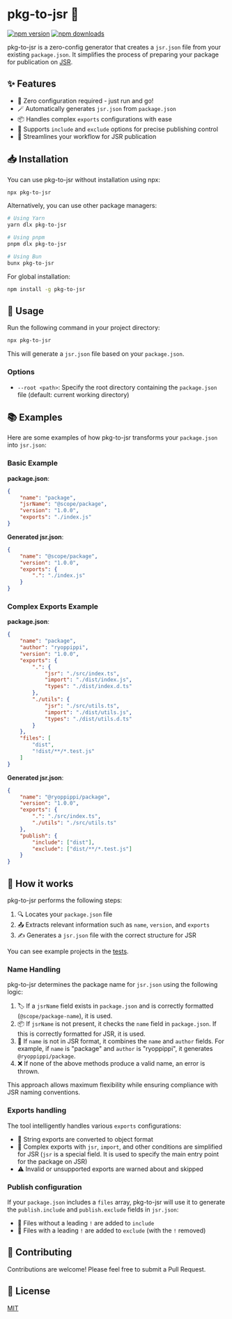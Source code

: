 # pkg-to-jsr 🚀

[![npm version](https://img.shields.io/npm/v/pkg-to-jsr?color=yellow)](https://npmjs.com/package/pkg-to-jsr)
[![npm downloads](https://img.shields.io/npm/dm/pkg-to-jsr?color=yellow)](https://npmjs.com/package/pkg-to-jsr)

pkg-to-jsr is a zero-config generator that creates a `jsr.json` file from your existing `package.json`.
It simplifies the process of preparing your package for publication on [JSR](https://jsr.io).

## ✨ Features

- 🔧 Zero configuration required - just run and go!
- 🪄 Automatically generates `jsr.json` from `package.json`
- 📦 Handles complex `exports` configurations with ease
- 🎯 Supports `include` and `exclude` options for precise publishing control
- 🚀 Streamlines your workflow for JSR publication

## 📥 Installation

You can use pkg-to-jsr without installation using npx:

```bash
npx pkg-to-jsr
```

Alternatively, you can use other package managers:

```bash
# Using Yarn
yarn dlx pkg-to-jsr

# Using pnpm
pnpm dlx pkg-to-jsr

# Using Bun
bunx pkg-to-jsr
```

For global installation:

```bash
npm install -g pkg-to-jsr
```

## 🚀 Usage

Run the following command in your project directory:

```bash
npx pkg-to-jsr
```

This will generate a `jsr.json` file based on your `package.json`.

### Options

- `--root <path>`: Specify the root directory containing the `package.json` file (default: current working directory)

## 📚 Examples

Here are some examples of how pkg-to-jsr transforms your `package.json` into `jsr.json`:

### Basic Example

**package.json**:

```json
{
	"name": "package",
	"jsrName": "@scope/package",
	"version": "1.0.0",
	"exports": "./index.js"
}
```

**Generated jsr.json**:

```json
{
	"name": "@scope/package",
	"version": "1.0.0",
	"exports": {
		".": "./index.js"
	}
}
```

### Complex Exports Example

**package.json**:

```json
{
	"name": "package",
	"author": "ryoppippi",
	"version": "1.0.0",
	"exports": {
		".": {
			"jsr": "./src/index.ts",
			"import": "./dist/index.js",
			"types": "./dist/index.d.ts"
		},
		"./utils": {
			"jsr": "./src/utils.ts",
			"import": "./dist/utils.js",
			"types": "./dist/utils.d.ts"
		}
	},
	"files": [
		"dist",
		"!dist/**/*.test.js"
	]
}
```

**Generated jsr.json**:

```json
{
	"name": "@ryoppippi/package",
	"version": "1.0.0",
	"exports": {
		".": "./src/index.ts",
		"./utils": "./src/utils.ts"
	},
	"publish": {
		"include": ["dist"],
		"exclude": ["dist/**/*.test.js"]
	}
}
```

## 🔧 How it works

pkg-to-jsr performs the following steps:

1. 🔍 Locates your `package.json` file
2. 📤 Extracts relevant information such as `name`, `version`, and `exports`
3. ✍️ Generates a `jsr.json` file with the correct structure for JSR

You can see example projects in the [tests](./tests).

### Name Handling

pkg-to-jsr determines the package name for `jsr.json` using the following logic:

1. 🏷️ If a `jsrName` field exists in `package.json` and is correctly formatted (`@scope/package-name`), it is used.
2. 📦 If `jsrName` is not present, it checks the `name` field in `package.json`. If this is correctly formatted for JSR, it is used.
3. 🔧 If `name` is not in JSR format, it combines the `name` and `author` fields. For example, if `name` is "package" and `author` is "ryoppippi", it generates `@ryoppippi/package`.
4. ❌ If none of the above methods produce a valid name, an error is thrown.

This approach allows maximum flexibility while ensuring compliance with JSR naming conventions.

### Exports handling

The tool intelligently handles various `exports` configurations:

- 🧵 String exports are converted to object format
- 🧩 Complex exports with `jsr`, `import`, and other conditions are simplified for JSR (`jsr` is a special field. It is used to specify the main entry point for the package on JSR)
- ⚠️ Invalid or unsupported exports are warned about and skipped

### Publish configuration

If your `package.json` includes a `files` array, pkg-to-jsr will use it to generate the `publish.include` and `publish.exclude` fields in `jsr.json`:

- 📂 Files without a leading `!` are added to `include`
- 🚫 Files with a leading `!` are added to `exclude` (with the `!` removed)

## 🤝 Contributing

Contributions are welcome! Please feel free to submit a Pull Request.

## 📄 License

[MIT](./LICENSE)
